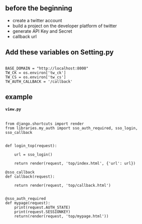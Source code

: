 ## before the beginning

- create a twitter account
- build a project on the developer platform of twitter 
- generate API Key and Secret
- callback url

## Add these variables on Setting.py

```

BASE_DOMAIN = "http://localhost:8000"
TW_CK = os.environ['tw_ck']
TW_CS = os.environ['tw_cs']
TW_AUTH_CALLBACK = '/callback'

```

## example

#### **`view.py`**

```

from django.shortcuts import render
from libraries.my_auth import sso_auth_required, sso_login, sso_callback


def login_top(request):

    url = sso_login()

    return render(request, 'top/index.html', {'url': url})

@sso_callback
def callback(request):

    return render(request, 'top/callback.html')


@sso_auth_required
def mypage(request):
    print(request.AUTH_STATE)
    print(request.SESSIONKEY)
    return(render(request, 'top/mypage.html'))

```